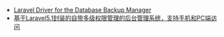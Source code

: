 - [Laravel Driver for the Database Backup Manager](https://github.com/backup-manager/laravel)
- [基于Laravel5.1封装的自带多级权限管理的后台管理系统，支持手机和PC端访问](https://github.com/ForoneTech/ForoneAdministrator)
